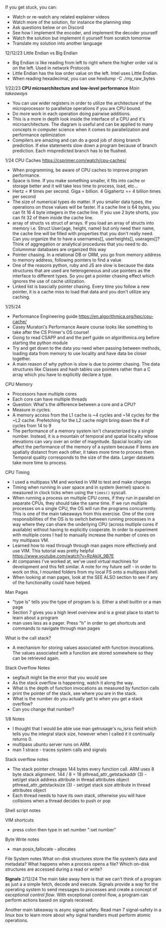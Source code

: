 If you get stuck, you can:

- Watch or re-watch any related explainer videos
- Watch more of the solution, for instance the planning step
- Ask questions below or on Discord
- See how I implement the encoder, and implement the decoder yourself
- Watch the solution but implement it yourself from scratch tomorrow
- Translate my solution into another language

12/12/23
Little Endian vs Big Endian
- Big Endian is like reading from left to right where the higher order 
val is on the left. Used in network Protocols
- Little Endian has the low order value on the left. Intel uses Little Endian.
- When reading hexadecimal, you can use hexdump -C ./my_raw_bytes

1/22/23
**CPU microarchitecture and low‑level performance**
*Main takeaways*
- You can use wider registers in order to utilize the architecture of 
the microprocessor to parallelize operations if you are CPU bound. 
- Do more work in each operation doing pairwise additions. 
- This is a more in depth look inside the interface of a CPU and it's microarchitecture. 
The diagram is useful and can be applied to many concepts in computer science when 
it comes to parallelization and performance optimization
- Compilers are amazing and can do a good job of doing branch prediction. If else 
statements slow down a program because of branch prediction. Each mispredicted 
branch has to be flushed.

1/24 CPU Caches https://csprimer.com/watch/cpu-caches/
- When programming, be aware of CPU caches to improve program performance.
- Space is time. If you make something smaller, it fits into cache or storage
better and it will take less time to process, load, etc...
- Hertz = # times per second. Giga = billion. 4 Gigahertz == 4 billion times per second
- The size of numerical types do matter. If you smaller data types, the operations
on those values will be faster. If a cache line is 64 bytes, you can fit 16 4 byte
integers in the cache line. If you use 2 byte shorts, you can fit 32 of them 
inside the cache line.
- array of structs vs struct of arrays. If you load an array of structs
into memory i.e. Struct User{age, height, name} but only need their name, 
the cache line will be filled with properties that you don't really need. 
Can you organize the to have a usernames[], userheights[], userages[]? Think 
of aggregation or analytical procedures that you need to do. Columnmar 
databases are organized this way
- Pointer chasing. In a relational DB or ORM, you go from memory address 
to memory address, following pointers to find a value
- One of the reasons python, ruby and JS are slow is because the data 
structures that are used are heterogeneous and use pointers as the interface
to different types. So you get a pointer chasing effect which ignores the use
of cache utilization.
- Linked list is bascially pointer chasing. Every time you follow a new pointer, 
it is a cache miss to load that data and you don't utilize any caching.

1/25/24
- Performance Engineering guide https://en.algorithmica.org/hpc/cpu-cache/
- Casey Muratori's Performance Aware course looks like something to take 
after the CS Primer's OS course!
- Going to read CSAPP and and the perf guide on algorithmica.org before starting
the python module
- Try and get down to the data you need when passing between methods, loading
data from memory to use locality and have data be closer together.
- A main reason of why python is slow is due to pointer chasing. The data structures
like Classes and hash tables use pointers rather than a C array which you have 
to explicitly declare a type.

CPU Memory 
- Processors have multiple cores
- Each core can have multiple threads
- Question: What's the difference between a core and a CPU?
- Measure in cycles. 
- A memory access from the L1 cache is ~4 cycles and ~14 cycles for the ~L2 cache. 
Prefetching for the L2 cache might bring down the # of cycles from 14 to 9
- The performance of a memory system isn't characterized by a single number. Instead, it is a mountain of temporal and spatial locality whose elevations can vary over an order of magnitude. Spacial locality can affect the performance of the memory of a system because if items are spatially distanct from each other, it takes more time to process them. Temporal quality corresponds to the size of the data. Larger datasets take more time to process.

CPU Timing
- I used a multipass VM and worked in VIM to test and make changes
- Timing when running in user space and in system (kernel) space is measured
in clock ticks when using the `times()` syscall.
- When running a process on multiple CPU cores, if they run in parallel on separate CPUs, 
they should take the same time. If we run multiple processes on a single CPU, the 
OS will run the programs concurrently. This is one of the main takeaways
from this exercise. One of the core responsibilities of the OS is to switch 
between running processes in a way where they can share the underlying CPU
(across multiple cores if available) without having to explicitly cooperate.
In order to experiment with multiple cores I had to manually increase the 
number of cores on my multipass VM. 
- Learned how to read through through man pages more effectively and use VIM. 
This tutorial was pretty helpful https://www.youtube.com/watch?v=RzAkjX_9B7E
- At companies I've worked at, we've used virtual machines for development and 
this felt similar. A note for my future self - in order to work on this, I mounted
folders from my local FS onto a multipass shell. 
- When looking at man pages, look at the SEE ALSO section to see if any of the 
functionality could have helped.

Man Pages
- "type ls" tells you the type of program ls is. Either a shell builtin or a man page
- Section 7 gives you a high level overview and is a great place to start to learn
about a program
- man uses less as a pager. Press "h" in order to get shortcuts and commands to 
navigate through man pages

What is the call stack?
- A mechanism for storing values associated with function invocations. The 
values associated with a function are stored somewhere so they can be 
retrieved again.

Stack Overflow Notes
- segfault might be the error that you would see
- As the stack overflow is happening, watch it along the way. 
- What is the depth of function invocations as measured by function calls
- print the pointer of the stack, see where you are in the stack. 
- What is the number do you actually get to when you get a stack overflow?
- Can you change that number? 

1/8 Notes
- I thought that I would be able use man getrusage's ru_isrss field which tells you the integral stack size, however when I called it it continually returns 0.
- multipass ubuntu server runs on ARM.
- man 1 strace - traces system calls and signals

Stack overflow notes
- The stack pointer chnages 144 bytes every function call. ARM uses 8 byte 
stack alignment. 144 / 8 = 18
pthread_attr_getstackaddr (3) - set/get stack address attribute in thread attributes object
pthread_attr_getstacksize (3) - set/get stack size attribute in thread attributes object
- Each thread needs to have its own stack, otherwise you will have collisions
when a thread decides to push or pop

Shell script notes 
 
VIM shortcuts
- press colon then type in set number ":set number"

Byte Write notes
- man posix_fallocate - allocates

File System notes
What on-disk structures store the file system’s data and metadata? 
What happens when a process opens a file? 
Which on-disk structures are accessed during a read or write? 

**Signals** 2/12/24
The main take away here is that we can't think of a program as just a a simple 
fetch, decode and execute. Signals provide a way for the operating system to 
send messages to processes and create a concept of *exceptional control flow*. 
With exceptional control flow, a program can perform actions based on signals 
received. 

Another main takeaway is async signal safety. Read man 7 signal-safety in a linux
box to learn more about why signal handlers must perform atomic operations.
